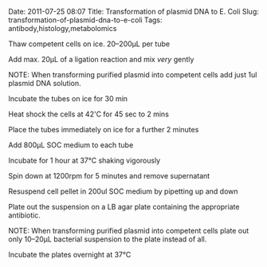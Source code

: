 Date: 2011-07-25 08:07
Title: Transformation of plasmid DNA to E. Coli
Slug: transformation-of-plasmid-dna-to-e-coli
Tags: antibody,histology,metabolomics







Thaw competent cells on ice. 20–200µL per tube



Add max. 20µL of a ligation reaction and mix _very_ gently

NOTE: When transforming purified plasmid into competent cells add just 1ul plasmid DNA solution.



Incubate the tubes on ice for 30 min



Heat shock the cells at 42&#39;C for 45 sec to 2 mins



Place the tubes immediately on ice for a further 2 minutes



Add 800µL SOC medium to each tube



Incubate for 1 hour at 37°C shaking vigorously 



Spin down at 1200rpm for 5 minutes and remove supernatant



Resuspend cell pellet in 200ul SOC medium by pipetting up and down



Plate out the suspension on a LB agar plate containing the appropriate antibiotic.

NOTE: When transforming purified plasmid into competent cells plate out only 10–20µL bacterial suspension to the plate instead of all.



Incubate the plates overnight at 37°C




